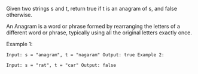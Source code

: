 Given two strings s and t, return true if t is an anagram of s, and false otherwise.

An Anagram is a word or phrase formed by rearranging the letters of a different word or phrase, typically using all the original letters exactly once.

 

Example 1:

`Input: s = "anagram", t = "nagaram"
Output: true
Example 2:`

`Input: s = "rat", t = "car"
Output: false`
